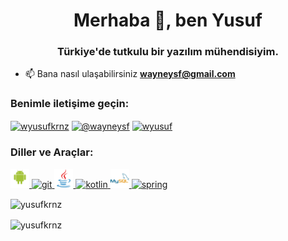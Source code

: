 <h1 align="center">Merhaba 👋, ben Yusuf</h1>
<h3 align="center">Türkiye'de tutkulu bir yazılım mühendisiyim.</h3>

- 📫 Bana nasıl ulaşabilirsiniz **wayneysf@gmail.com**

<h3 align="left">Benimle iletişime geçin:</h3>
<p align="left">
<a href="https://linkedin.com/in/wyusufkrnz" target="blank"><img align="center" src="https://raw.githubusercontent.com/rahuldkjain/github-profile-readme-generator/master/src/images/icons/Social/linked-in-alt.svg" alt="wyusufkrnz" style="width: 30px; height: 30px;" /></a>
<a href="https://medium.com/@wayneysf" target="blank"><img align="center" src="https://raw.githubusercontent.com/rahuldkjain/github-profile-readme-generator/master/src/images/icons/Social/medium.svg" alt="@wayneysf" style="width: 30px; height: 30px;" /></a>
<a href="https://www.leetcode.com/wyusuf" target="blank"><img align="center" src="https://raw.githubusercontent.com/rahuldkjain/github-profile-readme-generator/master/src/images/icons/Social/leet-code.svg" alt="wyusuf" style="width: 30px; height: 30px;" /></a>
</p>

<h3 align="left">Diller ve Araçlar:</h3>
<p align="left"> 
  <a href="https://developer.android.com" target="_blank" rel="noreferrer"> 
    <img src="https://raw.githubusercontent.com/devicons/devicon/master/icons/android/android-original-wordmark.svg" alt="android" style="width: 30px; height: 30px;"/> 
  </a> 
  <a href="https://git-scm.com/" target="_blank" rel="noreferrer"> 
    <img src="https://www.vectorlogo.zone/logos/git-scm/git-scm-icon.svg" alt="git" style="width: 30px; height: 30px;"/> 
  </a> 
  <a href="https://www.java.com" target="_blank" rel="noreferrer"> 
    <img src="https://raw.githubusercontent.com/devicons/devicon/master/icons/java/java-original.svg" alt="java" style="width: 30px; height: 30px;"/> 
  </a> 
  <a href="https://kotlinlang.org" target="_blank" rel="noreferrer"> 
    <img src="https://www.vectorlogo.zone/logos/kotlinlang/kotlinlang-icon.svg" alt="kotlin" style="width: 30px; height: 30px;"/> 
  </a> 
  <a href="https://www.mysql.com/" target="_blank" rel="noreferrer"> 
    <img src="https://raw.githubusercontent.com/devicons/devicon/master/icons/mysql/mysql-original-wordmark.svg" alt="mysql" style="width: 30px; height: 30px;"/> 
  </a> 
  <a href="https://spring.io/" target="_blank" rel="noreferrer"> 
    <img src="https://www.vectorlogo.zone/logos/springio/springio-icon.svg" alt="spring" style="width: 30px; height: 30px;"/> 
  </a> 
</p>

<p> 
  <img align="center" src="https://github-readme-stats.vercel.app/api?username=yusufkrnz&show_icons=true&locale=tr" alt="yusufkrnz" />
</p>

<p>
  <img align="center" src="https://github-readme-streak-stats.herokuapp.com/?user=yusufkrnz&" alt="yusufkrnz" />
</p>

